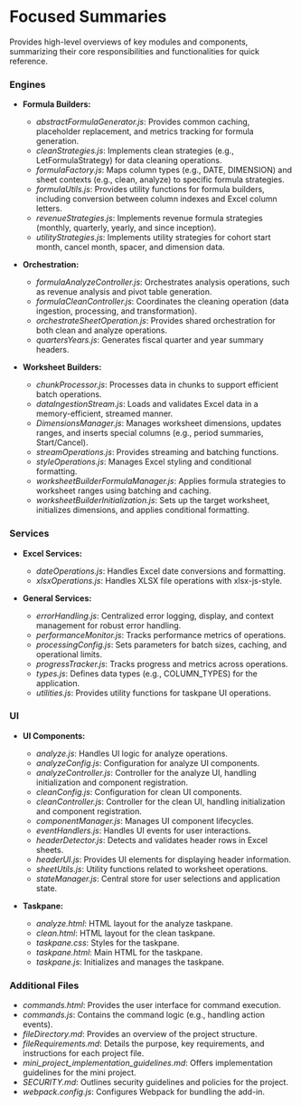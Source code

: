 # Focused Summaries
Provides high-level overviews of key modules and components, summarizing their core responsibilities and functionalities for quick reference.

### Engines

- **Formula Builders:**
  - *abstractFormulaGenerator.js*: Provides common caching, placeholder replacement, and metrics tracking for formula generation.
  - *cleanStrategies.js*: Implements clean strategies (e.g., LetFormulaStrategy) for data cleaning operations.
  - *formulaFactory.js*: Maps column types (e.g., DATE, DIMENSION) and sheet contexts (e.g., clean, analyze) to specific formula strategies.
  - *formulaUtils.js*: Provides utility functions for formula builders, including conversion between column indexes and Excel column letters.
  - *revenueStrategies.js*: Implements revenue formula strategies (monthly, quarterly, yearly, and since inception).
  - *utilityStrategies.js*: Implements utility strategies for cohort start month, cancel month, spacer, and dimension data.

- **Orchestration:**
  - *formulaAnalyzeController.js*: Orchestrates analysis operations, such as revenue analysis and pivot table generation.
  - *formulaCleanController.js*: Coordinates the cleaning operation (data ingestion, processing, and transformation).
  - *orchestrateSheetOperation.js*: Provides shared orchestration for both clean and analyze operations.
  - *quartersYears.js*: Generates fiscal quarter and year summary headers.
  
- **Worksheet Builders:**
  - *chunkProcessor.js*: Processes data in chunks to support efficient batch operations.
  - *dataIngestionStream.js*: Loads and validates Excel data in a memory-efficient, streamed manner.
  - *DimensionsManager.js*: Manages worksheet dimensions, updates ranges, and inserts special columns (e.g., period summaries, Start/Cancel).
  - *streamOperations.js*: Provides streaming and batching functions.
  - *styleOperations.js*: Manages Excel styling and conditional formatting.
  - *worksheetBuilderFormulaManager.js*: Applies formula strategies to worksheet ranges using batching and caching.
  - *worksheetBuilderInitialization.js*: Sets up the target worksheet, initializes dimensions, and applies conditional formatting.

### Services

- **Excel Services:**
  - *dateOperations.js*: Handles Excel date conversions and formatting.
  - *xlsxOperations.js*: Handles XLSX file operations with xlsx-js-style.

- **General Services:**
  - *errorHandling.js*: Centralized error logging, display, and context management for robust error handling.
  - *performanceMonitor.js*: Tracks performance metrics of operations.
  - *processingConfig.js*: Sets parameters for batch sizes, caching, and operational limits.
  - *progressTracker.js*: Tracks progress and metrics across operations.
  - *types.js*: Defines data types (e.g., COLUMN_TYPES) for the application.
  - *utilities.js*: Provides utility functions for taskpane UI operations.


### UI

- **UI Components:**
  - *analyze.js*: Handles UI logic for analyze operations.
  - *analyzeConfig.js*: Configuration for analyze UI components.
  - *analyzeController.js*: Controller for the analyze UI, handling initialization and component registration.
  - *cleanConfig.js*: Configuration for clean UI components.
  - *cleanController.js*: Controller for the clean UI, handling initialization and component registration.
  - *componentManager.js*: Manages UI component lifecycles.
  - *eventHandlers.js*: Handles UI events for user interactions.
  - *headerDetector.js*: Detects and validates header rows in Excel sheets.
  - *headerUI.js*: Provides UI elements for displaying header information.
  - *sheetUtils.js*: Utility functions related to worksheet operations.
  - *stateManager.js*: Central store for user selections and application state.

- **Taskpane:**
  - *analyze.html*: HTML layout for the analyze taskpane.
  - *clean.html*: HTML layout for the clean taskpane.
  - *taskpane.css*: Styles for the taskpane.
  - *taskpane.html*: Main HTML for the taskpane.
  - *taskpane.js*: Initializes and manages the taskpane.

### Additional Files
  - *commands.html*: Provides the user interface for command execution.
  - *commands.js*: Contains the command logic (e.g., handling action events).
  - *fileDirectory.md*: Provides an overview of the project structure.
  - *fileRequirements.md*: Details the purpose, key requirements, and instructions for each project file.
  - *mini_project_implementation_guidelines.md*: Offers implementation guidelines for the mini project.
  - *SECURITY.md*: Outlines security guidelines and policies for the project.
  - *webpack.config.js*: Configures Webpack for bundling the add-in.
